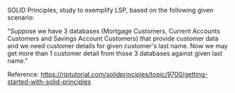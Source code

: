 SOLID Principles, study to exemplify LSP, based on the following given scenario:

"Suppose we have 3 databases (Mortgage Customers, Current Accounts Customers
and Savings Account Customers) that provide customer data and we need customer details for
given customer's last name. Now we may get more than 1 customer detail from those 3 databases
against given last name."

Reference:
https://riptutorial.com/solidprinciples/topic/9700/getting-started-with-solid-principles
